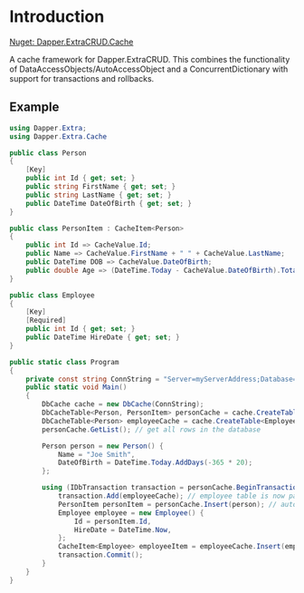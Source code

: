 ﻿# Introduction

[Nuget: Dapper.ExtraCRUD.Cache](https://www.nuget.org/packages/Dapper.ExtraCRUD.Cache/)

A cache framework for Dapper.ExtraCRUD. This combines the functionality of DataAccessObjects/AutoAccessObject and a ConcurrentDictionary with support for transactions and rollbacks.

## Example

```csharp
using Dapper.Extra;
using Dapper.Extra.Cache

public class Person
{
	[Key]
	public int Id { get; set; }
	public string FirstName { get; set; }
	public string LastName { get; set; }
	public DateTime DateOfBirth { get; set; }
}

public class PersonItem : CacheItem<Person>
{
	public int Id => CacheValue.Id;
	public Name => CacheValue.FirstName + " " + CacheValue.LastName;
	public DateTime DOB => CacheValue.DateOfBirth;
	public double Age => (DateTime.Today - CacheValue.DateOfBirth).TotalDays / 365.0;
}

public class Employee
{
	[Key]
	[Required]
	public int Id { get; set; }
	public DateTime HireDate { get; set; }
}

public static class Program
{
	private const string ConnString = "Server=myServerAddress;Database=myDataBase;User Id=myUsername;Password=myPassword;";
	public static void Main()
	{
		DbCache cache = new DbCache(ConnString);
		DbCacheTable<Person, PersonItem> personCache = cache.CreateTable<Person, PersonItem>();
		DbCacheTable<Person> employeeCache = cache.CreateTable<Employee>();
		personCache.GetList(); // get all rows in the database

		Person person = new Person() {
			Name = "Joe Smith",
			DateOfBirth = DateTime.Today.AddDays(-365 * 20);
		};

		using (IDbTransaction transaction = personCache.BeginTransaction()) {
			transaction.Add(employeeCache); // employee table is now part of the transaction
			PersonItem personItem = personCache.Insert(person); // automatically uses the transaction
			Employee employee = new Employee() {
				Id = personItem.Id,
				HireDate = DateTime.Now,
			};
			CacheItem<Employee> employeeItem = employeeCache.Insert(employee);
			transaction.Commit();
		}
	}
}

```